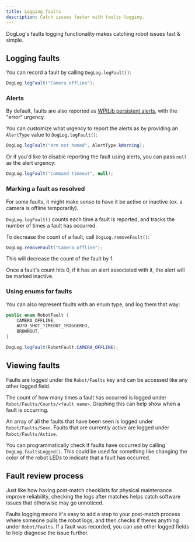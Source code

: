 ```yaml
---
title: Logging faults
description: Catch issues faster with faults logging.
---
```


DogLog's faults logging functionality makes catching robot issues fast & simple.

## Logging faults

You can record a fault by calling `DogLog.logFault()`:

```java
DogLog.logFault("Camera offline");
```

### Alerts

By default, faults are also reported as [WPILib persistent alerts](https://docs.wpilib.org/en/stable/docs/software/telemetry/persistent-alerts.html), with the "error" urgency.

You can customize what urgency to report the alerts as by providing an `AlertType` value to `DogLog.logFault()`:

```java
DogLog.logFault("Arm not homed", AlertType.kWarning);
```

Or if you'd like to disable reporting the fault using alerts, you can pass `null` as the alert urgency:

```java
DogLog.logFault("Command timeout", null);
```

### Marking a fault as resolved

For some faults, it might make sense to have it be active or inactive (ex. a camera is offline temporarily).

`DogLog.logFault()` counts each time a fault is reported, and tracks the number of times a fault has occurred.

To decrease the count of a fault, call `DogLog.removeFault()`:

```java
DogLog.removeFault("Camera offline");
```

This will decrease the count of the fault by 1.

Once a fault's count hits 0, if it has an alert associated with it, the alert will be marked inactive.

### Using enums for faults

You can also represent faults with an enum type, and log them that way:

```java
public enum RobotFault {
	CAMERA_OFFLINE,
	AUTO_SHOT_TIMEOUT_TRIGGERED,
	BROWNOUT,
}

```

```java
DogLog.logFault(RobotFault.CAMERA_OFFLINE);
```

## Viewing faults

Faults are logged under the `Robot/Faults` key and can be accessed like any other logged field.

The count of how many times a fault has occurred is logged under `Robot/Faults/Counts/<fault name>`.
Graphing this can help show when a fault is occurring.

An array of all the faults that have been seen is logged under `Robot/Faults/Seen`.
Faults that are currently active are logged under `Robot/Faults/Active`.

You can programmatically check if faults have occurred by calling `DogLog.faultsLogged()`.
This could be used for something like changing the color of the robot LEDs to indicate that a fault has occurred.

## Fault review process

Just like how having post-match checklists for physical maintenance improve reliability, checking the logs after matches helps catch software issues that otherwise may go unnoticed.

Faults logging means it's easy to add a step to your post-match process where someone pulls the robot logs, and then checks if theres anything under `Robot/Faults`.
If a fault was recorded, you can use other logged fields to help diagnose the issue further.
